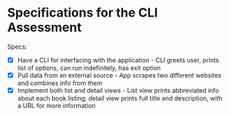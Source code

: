 # Specifications for the CLI Assessment

Specs:
- [X] Have a CLI for interfacing with the application - CLI greets user, prints list of options, can run indefinitely, has exit option
- [X] Pull data from an external source - App scrapes two different websites and combines info from them
- [X] Implement both list and detail views - List view prints abbreviated info about each book listing; detail view prints full title and description, with a URL for more information